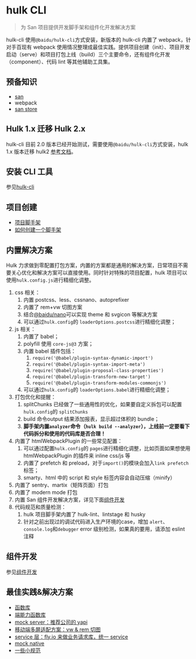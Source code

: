 # hulk CLI

> 为 San 项目提供开发脚手架和组件化开发解决方案

hulk-cli 使用`@baidu/hulk-cli`方式安装，新版本的 hulk-cli 内置了 webpack，针对手百现有 webpack 使用情况整理成最佳实践。提供项目创建（init）、项目开发启动（serve）和项目打包上线（build）三个主要命令，还有组件化开发（component）、代码 lint 等其他辅助工具集。

## 预备知识

-   [san](https://baidu.github.io/san/)
-   webpack
-   [san store](https://github.com/baidu/san-store)

## Hulk 1.x 迁移 Hulk 2.x

hulk-cli 目前 2.0 版本已经开始测试，需要使用`@baidu/hulk-cli`方式安装，hulk 1.x 版本迁移 hulk2 [参考文档](./migration.md)。

## 安装 CLI 工具

参见[hulk-cli](./hulk-cli.md)

## 项目创建

-   [项目脚手架](./project.md)
-   [如何创建一个脚手架](./create-scaffold.md)

## 内置解决方案
Hulk 力求做到零配置打包方案，内置的方案都是通用的解决方案，日常项目不需要关心优化和解决方案可以直接使用。同时针对特殊的项目配置，hulk 项目可以使用`hulk.config.js`进行精细化调整。

1. css 相关：
    1. 内置 postcss、less、cssnano、autoprefixer
    2. 内置了 rem+vw 切图方案
    3. 结合[@baidu/nano](http://hulk.baidu-int.com/docs/nano/#/docs/intro)可以实现 theme 和 svgicon 等解决方案
    4. 可以通过`hulk.config`的 `loaderOptions.postcss`进行精细化调整；
2. js 相关：
    1. 内置了 babel；
    2. polyfill 使用 `core-js@3` 方案；
    3. 内置 babel 插件包括：
        1. `require('@babel/plugin-syntax-dynamic-import')`
        2. `require('@babel/plugin-syntax-import-meta')`
        3. `require('@babel/plugin-proposal-class-properties')`
        4. `require('@babel/plugin-transform-new-target')`
        5. `require('@babel/plugin-transform-modules-commonjs')`
    4. 可以通过`hulk.config`的 `loaderOptions.babel`进行精细化调整；
3. 打包优化和提醒：
   1. splitChunks 已经做了一些通用性的优化，如果要自定义拆包可以配置`hulk.config`的 `splitChunks`
   2. build 命令output 结果添加报表，显示超过体积的 bundle；
   3. **脚手架内置`analyzer`命令（`hulk build --analyzer`），上线前一定要看下代码拆分和使用的代码库是否合理！**
4. 内置了 htmlWebpackPlugin 的一些常见配置：
    1. 可以通过配置`hulk.config`的 `pages`进行精细化调整，比如页面如果想使用 htmlWebpackPlugin 的插件来 inline css/js 等
    2. 内置了 prefetch 和 preload，对于`import()`的模块会加入`link prefetch`标签；
    3. smarty、html 中的 script 和 style 标签内容会自动压缩（minify）
5. 内置了 sentry、martix（矩阵页面）打包
6. 内置了 modern mode 打包
7. 内置 San 组件开发解决方案，详见下面[组件开发](#组件开发)
8. 代码规范和质量检测：
    1. hulk 项目脚手架内置了 hulk-lint、lintstage 和 husky
    2. 针对之前出现过的调试代码进入生产环境的case，增加 `alert`、`console.log`和`debugger` error 级别检测，如果真的要用，请添加 eslint 注释

## 组件开发

参见[组件开发](./component.md)

## 最佳实践&解决方案

-   [函数库](./xbox.md)
-   [端能力函数库](./native.md)
-   [mock server：推荐公司的 yapi](http://yapi.baidu-int.com)
-   [移动端多屏适配方案：vw & rem 切图](./rem.md)
-   [service 层：fly.io 来做业务请求库，统一 service](./service.md)
-   [mock native](./mock-native.md)
-   [一些小规范](./practice.md)
